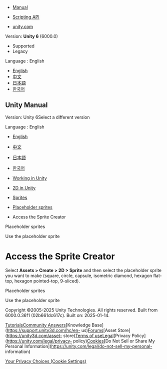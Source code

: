 [](https://docs.unity3d.com)

  * [Manual](../Manual/index.html)
  * [Scripting API](../ScriptReference/index.html)

  * [unity.com](https://unity.com/)

Version: **Unity 6** (6000.0)

  * Supported
  * Legacy

Language : English

  * [English](/Manual/sprite/placeholder/access-sprite-creator.html)
  * [中文](/cn/current/Manual/sprite/placeholder/access-sprite-creator.html)
  * [日本語](/ja/current/Manual/sprite/placeholder/access-sprite-creator.html)
  * [한국어](/kr/current/Manual/sprite/placeholder/access-sprite-creator.html)

[](https://docs.unity3d.com)

## Unity Manual

Version: Unity 6Select a different version

Language : English

  * [English](/Manual/sprite/placeholder/access-sprite-creator.html)
  * [中文](/cn/current/Manual/sprite/placeholder/access-sprite-creator.html)
  * [日本語](/ja/current/Manual/sprite/placeholder/access-sprite-creator.html)
  * [한국어](/kr/current/Manual/sprite/placeholder/access-sprite-creator.html)

  * [Working in Unity](../../working-in-unity.html)
  * [2D in Unity](../../Unity2D.html)
  * [Sprites](../../sprite/sprite-landing.html)
  * [Placeholder sprites](../../sprite/placeholder/placeholder-landing.html)
  * Access the Sprite Creator

[](../../sprite/placeholder/placeholder-landing.html)

Placeholder sprites

[](../../sprite/placeholder/use-placeholder-sprite.html)

Use the placeholder sprite

# Access the Sprite Creator

Select **Assets > Create > 2D > Sprite** and then select the placeholder
sprite you want to make (square, circle, capsule, isometric diamond, hexagon
flat-top, hexagon pointed-top, 9-sliced).

[](../../sprite/placeholder/placeholder-landing.html)

Placeholder sprites

[](../../sprite/placeholder/use-placeholder-sprite.html)

Use the placeholder sprite

Copyright ©2005-2025 Unity Technologies. All rights reserved. Built from
6000.0.36f1 (02b661dc617c). Built on: 2025-01-14.

[Tutorials](https://learn.unity.com/)[Community
Answers](https://answers.unity3d.com)[Knowledge
Base](https://support.unity3d.com/hc/en-
us)[Forums](https://forum.unity3d.com)[Asset Store](https://unity3d.com/asset-
store)[Terms of
use](https://docs.unity3d.com/Manual/TermsOfUse.html)[Legal](https://unity.com/legal)[Privacy
Policy](https://unity.com/legal/privacy-
policy)[Cookies](https://unity.com/legal/cookie-policy)[Do Not Sell or Share
My Personal Information](https://unity.com/legal/do-not-sell-my-personal-
information)

[Your Privacy Choices (Cookie Settings)](javascript:void\(0\);)

